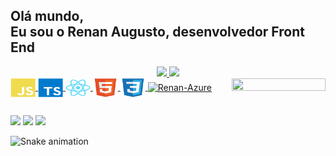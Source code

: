 ## Olá mundo,</br> Eu sou o Renan Augusto, desenvolvedor Front End
<div align="center">
  <a href="https://github.com/renanaugust">
  <img height="180em" src="https://github-readme-stats.vercel.app/api?username=renanaugust&show_icons=true&theme=dracula&include_all_commits=true&count_private=true"/>
  <img height="180em" src="https://github-readme-stats.vercel.app/api/top-langs/?username=renanaugust&layout=compact&langs_count=7&theme=dracula"/>
</div>
  <div align="center" style="display: inline_block"></div>
  <div style="display: inline_block">
  <img align="center" alt="Renan-Js" height="30" width="40" src="https://raw.githubusercontent.com/devicons/devicon/master/icons/javascript/javascript-plain.svg">
  <img align="center" alt="Renan-Ts" height="30" width="40" src="https://raw.githubusercontent.com/devicons/devicon/master/icons/typescript/typescript-plain.svg">
  <img align="center" alt="Renan-React" height="30" width="40" src="https://raw.githubusercontent.com/devicons/devicon/master/icons/react/react-original.svg">
  <img align="center" alt="Renan-HTML" height="30" width="40" src="https://raw.githubusercontent.com/devicons/devicon/master/icons/html5/html5-original.svg">
  <img align="center" alt="Renan-CSS" height="30" width="40" src="https://raw.githubusercontent.com/devicons/devicon/master/icons/css3/css3-original.svg">
  <img align="center" alt="Renan-Azure" height="30" width="40" src="https://cdn.jsdelivr.net/gh/devicons/devicon/icons/azure/azure-original.svg" />   
  <img align="right" style="height:auto;" alt="" width="150" height="150" class="avatar avatar-user width-full border color-bg-default"         src="https://avatars.githubusercontent.com/u/43729151?v=4">
  </div>
  
  ##
 
<div> 
  <a href="https://instagram.com/renanhard.dev" target="_blank"><img src="https://img.shields.io/badge/-Instagram-%23E4405F?style=for-the-badge&logo=instagram&logoColor=white" target="_blank"></a>
  <a href = "mailto:renan.gabba@gmail.com"><img src="https://img.shields.io/badge/-Gmail-%23333?style=for-the-badge&logo=gmail&logoColor=white" target="_blank"></a>
  <a href="https://www.linkedin.com/in/renan-augusto-santos" target="_blank"><img src="https://img.shields.io/badge/-LinkedIn-%230077B5?style=for-the-badge&logo=linkedin&logoColor=white" target="_blank"></a> 
 
![Snake animation](https://github.com/renanaugust/renanaugust/blob/output/github-contribution-grid-snake.svg) 

</div>
